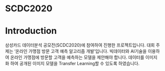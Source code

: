 # SCDC2020

# Introduction
삼성카드 데이터분석 공모전(SCDC2020)에 참여하여 진행한 프로젝트입니다. 대회 주제는 ‘온라인 가맹점 방문 고객 예측 알고리즘 개발’입니다. 빅데이터와 AI기술을 이용하여 온라인 가맹점에 방문할 고객을 예측하는 모델을 제안해야 합니다. 데이터를 이미지화 하여 공개된 이미지 모델을 Transfer Learning할 수 있도록 하였습니다.
